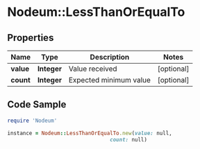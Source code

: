 # Nodeum::LessThanOrEqualTo

## Properties

Name | Type | Description | Notes
------------ | ------------- | ------------- | -------------
**value** | **Integer** | Value received | [optional] 
**count** | **Integer** | Expected minimum value | [optional] 

## Code Sample

```ruby
require 'Nodeum'

instance = Nodeum::LessThanOrEqualTo.new(value: null,
                                 count: null)
```


